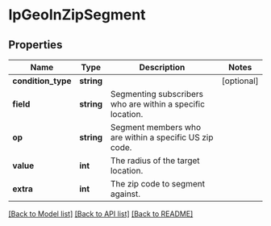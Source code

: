 # IpGeoInZipSegment

## Properties
Name | Type | Description | Notes
------------ | ------------- | ------------- | -------------
**condition_type** | **string** |  | [optional] 
**field** | **string** | Segmenting subscribers who are within a specific location. | 
**op** | **string** | Segment members who are within a specific US zip code. | 
**value** | **int** | The radius of the target location. | 
**extra** | **int** | The zip code to segment against. | 

[[Back to Model list]](../README.md#documentation-for-models) [[Back to API list]](../README.md#documentation-for-api-endpoints) [[Back to README]](../README.md)


